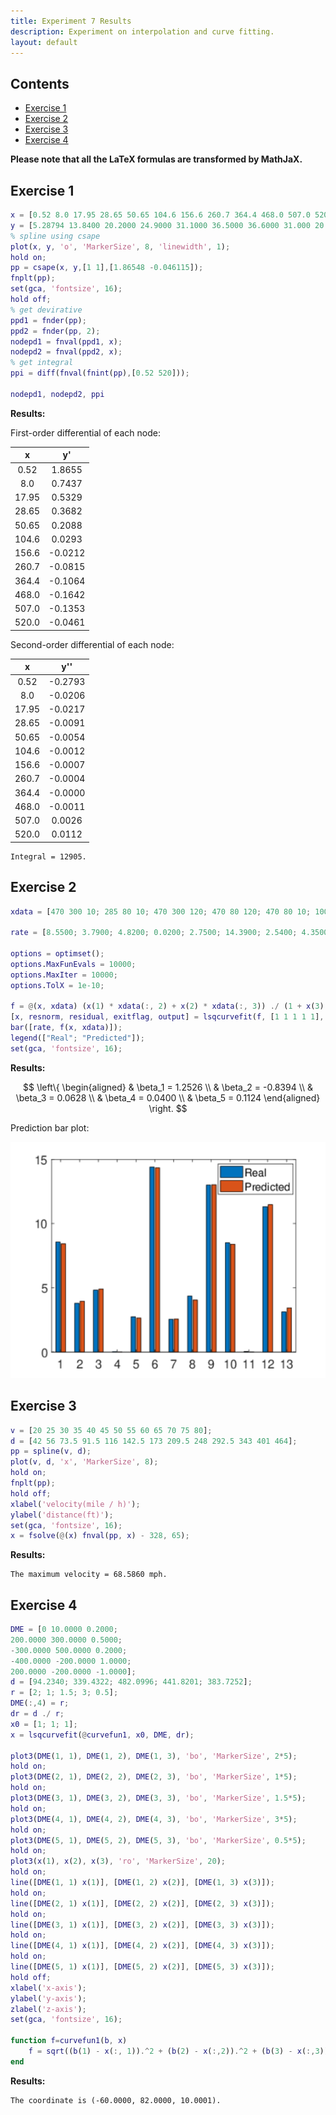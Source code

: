```yaml
---
title: Experiment 7 Results
description: Experiment on interpolation and curve fitting.
layout: default
---
```


## Contents
* [Exercise 1](#exercise-1)
* [Exercise 2](#exercise-2)
* [Exercise 3](#exercise-3)
* [Exercise 4](#exercise-4)

**Please note that all the LaTeX formulas are transformed by MathJaX.**

## Exercise 1
```matlab
x = [0.52 8.0 17.95 28.65 50.65 104.6 156.6 260.7 364.4 468.0 507.0 520.0];
y = [5.28794 13.8400 20.2000 24.9000 31.1000 36.5000 36.6000 31.000 20.9000 7.8000 1.50000 0.200000];
% spline using csape
plot(x, y, 'o', 'MarkerSize', 8, 'linewidth', 1);
hold on;
pp = csape(x, y,[1 1],[1.86548 -0.046115]);
fnplt(pp);
set(gca, 'fontsize', 16);
hold off;
% get devirative
ppd1 = fnder(pp);
ppd2 = fnder(pp, 2);
nodepd1 = fnval(ppd1, x);
nodepd2 = fnval(ppd2, x);
% get integral
ppi = diff(fnval(fnint(pp),[0.52 520]));

nodepd1, nodepd2, ppi
```

**Results:**

First-order differential of each node:

 x | y'
:----------:|:----------:
0.52 | 1.8655    
8.0 | 0.7437
17.95 | 0.5329
28.65 | 0.3682
50.65 | 0.2088
104.6 | 0.0293
156.6 | -0.0212
260.7 | -0.0815
364.4 | -0.1064
468.0 | -0.1642
507.0 | -0.1353
520.0 | -0.0461

Second-order differential of each node:

 x | y''
:----------:|:----------:
0.52 | -0.2793
8.0 | -0.0206
17.95 | -0.0217
28.65 | -0.0091
50.65 | -0.0054
104.6 | -0.0012
156.6 | -0.0007
260.7 | -0.0004
364.4 | -0.0000
468.0 | -0.0011
507.0 | 0.0026
520.0 | 0.0112

```
Integral = 12905.
```

## Exercise 2
```matlab
xdata = [470 300 10; 285 80 10; 470 300 120; 470 80 120; 470 80 10; 100 190 10; 100 80 65; 470 190 65; 100 300 54; 100 300 120; 100 80 120; 285 300 10; 285 190 120];

rate = [8.5500; 3.7900; 4.8200; 0.0200; 2.7500; 14.3900; 2.5400; 4.3500; 13.0000; 8.5000; 0.0500; 11.3200; 3.1300];

options = optimset();
options.MaxFunEvals = 10000;
options.MaxIter = 10000;
options.TolX = 1e-10;

f = @(x, xdata) (x(1) * xdata(:, 2) + x(2) * xdata(:, 3)) ./ (1 + x(3) * xdata(:, 1) + x(4) * xdata(:, 2) + x(5) * xdata(:, 3));
[x, resnorm, residual, exitflag, output] = lsqcurvefit(f, [1 1 1 1 1], xdata, rate, [], [], options);
bar([rate, f(x, xdata)]);
legend(["Real"; "Predicted"]);
set(gca, 'fontsize', 16); 
```

**Results:**

$$
    \left\{
    \begin{aligned}
        & \beta_1 = 1.2526 \\
        & \beta_2 = -0.8394 \\
        & \beta_3 = 0.0628 \\
        & \beta_4 = 0.0400 \\
        & \beta_5 = 0.1124
    \end{aligned}
    \right.
$$

Prediction bar plot:

![Exercise 2](experiment7_01.png)

## Exercise 3
```matlab
v = [20 25 30 35 40 45 50 55 60 65 70 75 80];
d = [42 56 73.5 91.5 116 142.5 173 209.5 248 292.5 343 401 464];
pp = spline(v, d);
plot(v, d, 'x', 'MarkerSize', 8);
hold on;
fnplt(pp);
hold off;
xlabel('velocity(mile / h)');
ylabel('distance(ft)');
set(gca, 'fontsize', 16);
x = fsolve(@(x) fnval(pp, x) - 328, 65);
```

**Results:**

```
The maximum velocity = 68.5860 mph.
```

## Exercise 4
```matlab
DME = [0 10.0000 0.2000;
200.0000 300.0000 0.5000;
-300.0000 500.0000 0.2000;
-400.0000 -200.0000 1.0000;
200.0000 -200.0000 -1.0000];
d = [94.2340; 339.4322; 482.0996; 441.8201; 383.7252];
r = [2; 1; 1.5; 3; 0.5];
DME(:,4) = r;
dr = d ./ r;
x0 = [1; 1; 1];
x = lsqcurvefit(@curvefun1, x0, DME, dr);

plot3(DME(1, 1), DME(1, 2), DME(1, 3), 'bo', 'MarkerSize', 2*5);
hold on;
plot3(DME(2, 1), DME(2, 2), DME(2, 3), 'bo', 'MarkerSize', 1*5);
hold on;
plot3(DME(3, 1), DME(3, 2), DME(3, 3), 'bo', 'MarkerSize', 1.5*5);
hold on;
plot3(DME(4, 1), DME(4, 2), DME(4, 3), 'bo', 'MarkerSize', 3*5);
hold on;
plot3(DME(5, 1), DME(5, 2), DME(5, 3), 'bo', 'MarkerSize', 0.5*5);
hold on;
plot3(x(1), x(2), x(3), 'ro', 'MarkerSize', 20);
hold on;
line([DME(1, 1) x(1)], [DME(1, 2) x(2)], [DME(1, 3) x(3)]);
hold on;
line([DME(2, 1) x(1)], [DME(2, 2) x(2)], [DME(2, 3) x(3)]);
hold on;
line([DME(3, 1) x(1)], [DME(3, 2) x(2)], [DME(3, 3) x(3)]);
hold on;
line([DME(4, 1) x(1)], [DME(4, 2) x(2)], [DME(4, 3) x(3)]);
hold on;
line([DME(5, 1) x(1)], [DME(5, 2) x(2)], [DME(5, 3) x(3)]);
hold off;
xlabel('x-axis');
ylabel('y-axis');
zlabel('z-axis');
set(gca, 'fontsize', 16);

function f=curvefun1(b, x)
    f = sqrt((b(1) - x(:, 1)).^2 + (b(2) - x(:,2)).^2 + (b(3) - x(:,3)).^2) ./ x(:,4);
end
```

**Results:**

```
The coordinate is (-60.0000, 82.0000, 10.0001).
```